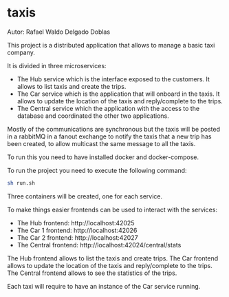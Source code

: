 # taxis

Autor: Rafael Waldo Delgado Doblas

This project is a distributed application that allows to manage a basic taxi company.

It is divided in three microservices:
* The Hub service which is the interface exposed to the customers. It allows to list taxis and create the trips.
* The Car service which is the application that will onboard in the taxis. It allows to update the location of the taxis and reply/complete to the trips.
* The Central service which the application with the access to the database and coordinated the other two applications.

Mostly of the communications are synchronous but the taxis will be posted in a rabbitMQ in a fanout exchange to notify the taxis that a new trip has been created, to allow multicast the same message to all the taxis.

To run this you need to have installed docker and docker-compose.

To run the project you need to execute the following command:

```bash
sh run.sh
```

Three containers will be created, one for each service.

To make things easier frontends can be used to interact with the services:
* The Hub frontend: http://localhost:42025
* The Car 1 frontend: http://localhost:42026
* The Car 2 frontend: http://localhost:42027
* The Central frontend: http://localhost:42024/central/stats

The Hub frontend allows to list the taxis and create trips.
The Car frontend allows to update the location of the taxis and reply/complete to the trips.
The Central frontend allows to see the statistics of the trips.

Each taxi will require to have an instance of the Car service running.
